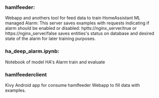 ### hamlfeeder:
 Webapp and anothers tool for feed data to train HomeAssistant ML managed Alarm: This server saves examples with requests indicating if alarm should be enabled or disabled: hptts://nginx_server/true or https://nginx_server/false saves entities's status on database and desired state of the alarm for later training purposes.
 
### ha_deep_alarm.ipynb:
 Notebook of model HA's Alarm train and evaluate

### hamlfeederclient 
 Kivy Android app for consume hamlfeeder Webapp to fill data with examples.



